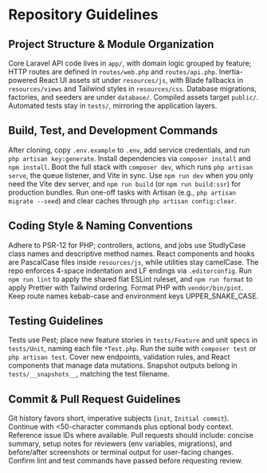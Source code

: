 # Repository Guidelines

## Project Structure & Module Organization
Core Laravel API code lives in `app/`, with domain logic grouped by feature; HTTP routes are defined in `routes/web.php` and `routes/api.php`. Inertia-powered React UI assets sit under `resources/js`, with Blade fallbacks in `resources/views` and Tailwind styles in `resources/css`. Database migrations, factories, and seeders are under `database/`. Compiled assets target `public/`. Automated tests stay in `tests/`, mirroring the application layers.

## Build, Test, and Development Commands
After cloning, copy `.env.example` to `.env`, add service credentials, and run `php artisan key:generate`. Install dependencies via `composer install` and `npm install`. Boot the full stack with `composer dev`, which runs `php artisan serve`, the queue listener, and Vite in sync. Use `npm run dev` when you only need the Vite dev server, and `npm run build` (or `npm run build:ssr`) for production bundles. Run one-off tasks with Artisan (e.g., `php artisan migrate --seed`) and clear caches through `php artisan config:clear`.

## Coding Style & Naming Conventions
Adhere to PSR-12 for PHP; controllers, actions, and jobs use StudlyCase class names and descriptive method names. React components and hooks are PascalCase files inside `resources/js`, while utilities stay camelCase. The repo enforces 4-space indentation and LF endings via `.editorconfig`. Run `npm run lint` to apply the shared flat ESLint ruleset, and `npm run format` to apply Prettier with Tailwind ordering. Format PHP with `vendor/bin/pint`. Keep route names kebab-case and environment keys UPPER_SNAKE_CASE.

## Testing Guidelines
Tests use Pest; place new feature stories in `tests/Feature` and unit specs in `tests/Unit`, naming each file `*Test.php`. Run the suite with `composer test` or `php artisan test`. Cover new endpoints, validation rules, and React components that manage data mutations. Snapshot outputs belong in `tests/__snapshots__`, matching the test filename.

## Commit & Pull Request Guidelines
Git history favors short, imperative subjects (`init`, `Initial commit`). Continue with <50-character commands plus optional body context. Reference issue IDs where available. Pull requests should include: concise summary, setup notes for reviewers (env variables, migrations), and before/after screenshots or terminal output for user-facing changes. Confirm lint and test commands have passed before requesting review.
